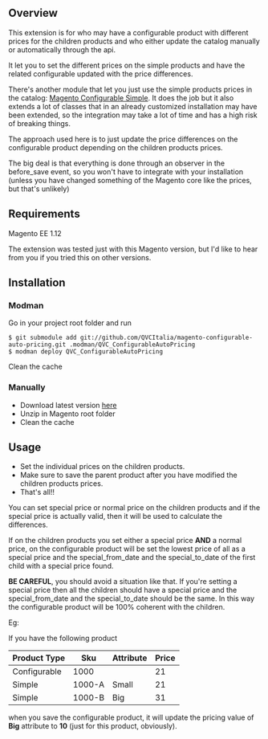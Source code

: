 ## Overview

This extension is for who may have a configurable product with different prices for the children products and who either update the catalog manually or automatically through the api.

It let you to set the different prices on the simple products and have the related configurable updated with the price differences.

There's another module that let you just use the simple products prices in the catalog: [Magento Configurable Simple](https://github.com/organicinternet/magento-configurable-simple).
It does the job but it also extends a lot of classes that in an already customized installation may have been extended, so the integration may take a lot of time and has a high risk of breaking things.

The approach used here is to just update the price differences on the configurable product depending on the children products prices.

The big deal is that everything is done through an observer in the before_save event, so you won't have to integrate with your installation (unless you have changed something of the Magento core like the prices, but that's unlikely)

## Requirements

Magento EE 1.12

The extension was tested just with this Magento version, but I'd like to hear from you if you tried this on other versions.

## Installation
### Modman

Go in your project root folder and run

    $ git submodule add git://github.com/QVCItalia/magento-configurable-auto-pricing.git .modman/QVC_ConfigurableAutoPricing
    $ modman deploy QVC_ConfigurableAutoPricing

Clean the cache

### Manually

* Download latest version [here](https://github.com/QVCItalia/magento-configurable-auto-pricing/archive/master.zip)
* Unzip in Magento root folder
* Clean the cache

## Usage

* Set the individual prices on the children products.
* Make sure to save the parent product after you have modified the children products prices.
* That's all!!

You can set special price or normal price on the children products and if the special price is actually valid, then it will be used to calculate the differences.

If on the children products you set either a special price **AND** a normal price, on the configurable product will be set the lowest price of all as a special price and the special_from_date and the special_to_date of the first child with a special price found.

**BE CAREFUL**, you should avoid a situation like that. If you're setting a special price then all the children should have a special price and the special_from_date and the special_to_date should be the same. In this way the configurable product will be 100% coherent with the children.

Eg:

If you have the following product

| Product Type | Sku | Attribute | Price |
| ------------ | --- | --------- | ----- |
| Configurable | 1000 |          | 21    |
| Simple       | 1000-A | Small    | 21    |
| Simple       | 1000-B | Big  | 31      |

when you save the configurable product, it will update the pricing value of **Big** attribute to **10** (just for this product, obviously).
